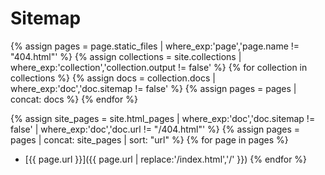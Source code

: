 
# Sitemap


  {% assign pages = page.static_files | where_exp:'page','page.name != "404.html"' %}
  {% assign collections = site.collections | where_exp:'collection','collection.output != false' %}
  {% for collection in collections %}
    {% assign docs = collection.docs | where_exp:'doc','doc.sitemap != false' %}
    {% assign pages = pages | concat: docs %}
  {% endfor %}


  {% assign site_pages = site.html_pages | where_exp:'doc','doc.sitemap != false' | where_exp:'doc','doc.url != "/404.html"' %}
  {% assign pages = pages | concat: site_pages | sort: "url" %}
  {% for page in pages %}
 - [{{ page.url }}]({{ page.url | replace:'/index.html','/' }})
  {% endfor %}

